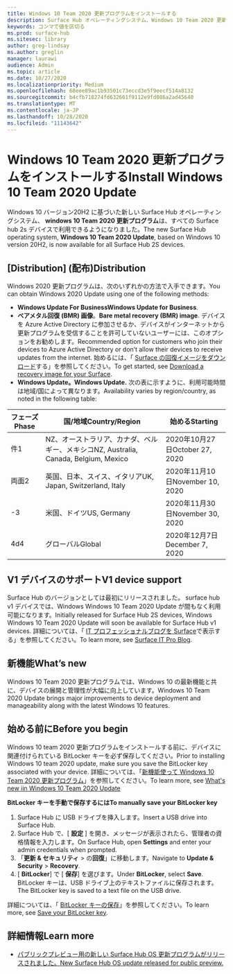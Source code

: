 ```yaml
---
title: Windows 10 Team 2020 更新プログラムをインストールする
description: Surface Hub オペレーティングシステム、Windows 10 Team 2020 更新プログラムの最新の更新プログラムを入手します。
keywords: コンマで値を区切る
ms.prod: surface-hub
ms.sitesec: library
author: greg-lindsay
ms.author: greglin
manager: laurawi
audience: Admin
ms.topic: article
ms.date: 10/27/2020
ms.localizationpriority: Medium
ms.openlocfilehash: 68eee89ac1b93501c73eccd3e5f9eecf514a8132
ms.sourcegitcommit: b4cfb718274fd632661f9112e9fd086a2ad45640
ms.translationtype: MT
ms.contentlocale: ja-JP
ms.lasthandoff: 10/28/2020
ms.locfileid: "11143642"
---
```

# <span data-ttu-id="0eef4-104">Windows 10 Team 2020 更新プログラムをインストールする</span><span class="sxs-lookup"><span data-stu-id="0eef4-104">Install Windows 10 Team 2020 Update</span></span> 

<span data-ttu-id="0eef4-105">Windows 10 バージョン20H2 に基づいた新しい Surface Hub オペレーティングシステム、 **windows 10 Team 2020 更新プログラム**は、すべての Surface hub 2s デバイスで利用できるようになりました。</span><span class="sxs-lookup"><span data-stu-id="0eef4-105">The new Surface Hub operating system, **Windows 10 Team 2020 Update**, based on Windows 10 version 20H2, is now available for all Surface Hub 2S devices.</span></span>  

## <span data-ttu-id="0eef4-106">[Distribution] (配布)</span><span class="sxs-lookup"><span data-stu-id="0eef4-106">Distribution</span></span>

<span data-ttu-id="0eef4-107">Windows 2020 更新プログラムは、次のいずれかの方法で入手できます。</span><span class="sxs-lookup"><span data-stu-id="0eef4-107">You can obtain Windows 2020 Update using one of the following methods:</span></span>

- <span data-ttu-id="0eef4-108">**Windows Update For Business**</span><span class="sxs-lookup"><span data-stu-id="0eef4-108">**Windows Update for Business**.</span></span>
- <span data-ttu-id="0eef4-109">**ベアメタル回復 (BMR) 画像**。</span><span class="sxs-lookup"><span data-stu-id="0eef4-109">**Bare metal recovery (BMR) image**.</span></span> <span data-ttu-id="0eef4-110">デバイスを Azure Active Directory に参加させるか、デバイスがインターネットから更新プログラムを受信することを許可していないユーザーには、このオプションをお勧めします。</span><span class="sxs-lookup"><span data-stu-id="0eef4-110">Recommended option for customers who join their devices to Azure Active Directory or don’t allow their devices to receive updates from the internet.</span></span> <span data-ttu-id="0eef4-111">始めるには、「 [Surface の回復イメージをダウンロード](https://support.microsoft.com/surfacerecoveryimage)する」を参照してください。</span><span class="sxs-lookup"><span data-stu-id="0eef4-111">To get started, see [Download a recovery image for your Surface](https://support.microsoft.com/surfacerecoveryimage).</span></span>
- **<span data-ttu-id="0eef4-112">Windows Update。</span><span class="sxs-lookup"><span data-stu-id="0eef4-112">Windows Update.</span></span>** <span data-ttu-id="0eef4-113">次の表に示すように、利用可能時間は地域/国によって異なります。</span><span class="sxs-lookup"><span data-stu-id="0eef4-113">Availability varies by region/country, as noted in the following table:</span></span>

| <span data-ttu-id="0eef4-114">フェーズ</span><span class="sxs-lookup"><span data-stu-id="0eef4-114">Phase</span></span> | <span data-ttu-id="0eef4-115">国/地域</span><span class="sxs-lookup"><span data-stu-id="0eef4-115">Country/Region</span></span>                         | <span data-ttu-id="0eef4-116">始める</span><span class="sxs-lookup"><span data-stu-id="0eef4-116">Starting</span></span>          |
| ----- | -------------------------------------- | ----------------- |
| <span data-ttu-id="0eef4-117">件</span><span class="sxs-lookup"><span data-stu-id="0eef4-117">1</span></span>     | <span data-ttu-id="0eef4-118">NZ、オーストラリア、カナダ、ベルギー、メキシコ</span><span class="sxs-lookup"><span data-stu-id="0eef4-118">NZ, Australia, Canada, Belgium, Mexico</span></span> | <span data-ttu-id="0eef4-119">2020年10月27日</span><span class="sxs-lookup"><span data-stu-id="0eef4-119">October 27, 2020</span></span>  |
| <span data-ttu-id="0eef4-120">両面</span><span class="sxs-lookup"><span data-stu-id="0eef4-120">2</span></span>     | <span data-ttu-id="0eef4-121">英国、日本、スイス、イタリア</span><span class="sxs-lookup"><span data-stu-id="0eef4-121">UK, Japan, Switzerland, Italy</span></span>          | <span data-ttu-id="0eef4-122">2020年11月10日</span><span class="sxs-lookup"><span data-stu-id="0eef4-122">November 10, 2020</span></span> |
| <span data-ttu-id="0eef4-123">-</span><span class="sxs-lookup"><span data-stu-id="0eef4-123">3</span></span>     | <span data-ttu-id="0eef4-124">米国、ドイツ</span><span class="sxs-lookup"><span data-stu-id="0eef4-124">US, Germany</span></span>                            | <span data-ttu-id="0eef4-125">2020年11月30日</span><span class="sxs-lookup"><span data-stu-id="0eef4-125">November 30, 2020</span></span> |
| <span data-ttu-id="0eef4-126">4d</span><span class="sxs-lookup"><span data-stu-id="0eef4-126">4</span></span>     | <span data-ttu-id="0eef4-127">グローバル</span><span class="sxs-lookup"><span data-stu-id="0eef4-127">Global</span></span>                                 | <span data-ttu-id="0eef4-128">2020年12月7日</span><span class="sxs-lookup"><span data-stu-id="0eef4-128">December 7, 2020</span></span>  |


## <span data-ttu-id="0eef4-129">V1 デバイスのサポート</span><span class="sxs-lookup"><span data-stu-id="0eef4-129">V1 device support</span></span> 

<span data-ttu-id="0eef4-130">Surface Hub のバージョンとしては最初にリリースされました。 surface hub v1 デバイスでは、Windows Windows 10 Team 2020 Update が間もなく利用可能になります。</span><span class="sxs-lookup"><span data-stu-id="0eef4-130">Initially released for Surface Hub 2S devices, Windows Windows 10 Team 2020 Update will soon be available for Surface Hub v1 devices.</span></span> <span data-ttu-id="0eef4-131">詳細については、「 [IT プロフェッショナルブログを Surface](https://techcommunity.microsoft.com/t5/surface-it-pro-blog/surface-hub-windows-10-team-2020-update-available-october-27/ba-p/1810739)で表示する」を参照してください。</span><span class="sxs-lookup"><span data-stu-id="0eef4-131">To learn more, see [Surface IT Pro Blog](https://techcommunity.microsoft.com/t5/surface-it-pro-blog/surface-hub-windows-10-team-2020-update-available-october-27/ba-p/1810739).</span></span>
 
## <span data-ttu-id="0eef4-132">新機能</span><span class="sxs-lookup"><span data-stu-id="0eef4-132">What’s new</span></span>

<span data-ttu-id="0eef4-133">Windows 10 Team 2020 更新プログラムでは、Windows 10 の最新機能と共に、デバイスの展開と管理性が大幅に向上しています。</span><span class="sxs-lookup"><span data-stu-id="0eef4-133">Windows 10 Team 2020 Update brings major improvements to device deployment and manageability along with the latest Windows 10 features.</span></span> 
 
## <span data-ttu-id="0eef4-134">始める前に</span><span class="sxs-lookup"><span data-stu-id="0eef4-134">Before you begin</span></span>

<span data-ttu-id="0eef4-135">Windows 10 team 2020 更新プログラムをインストールする前に、デバイスに関連付けられている BitLocker キーを必ず保存してください。</span><span class="sxs-lookup"><span data-stu-id="0eef4-135">Prior to installing Windows 10 team 2020 update, make sure you save the BitLocker key associated with your device.</span></span> <span data-ttu-id="0eef4-136">詳細については、「[新機能使って Windows 10 Team 2020 更新プログラム](surface-hub-2020-update-whats-new.md)」を参照してください。</span><span class="sxs-lookup"><span data-stu-id="0eef4-136">To learn more, see [What's new iin Windows 10 Team 2020 Update](surface-hub-2020-update-whats-new.md)</span></span>

**<span data-ttu-id="0eef4-137">BitLocker キーを手動で保存するには</span><span class="sxs-lookup"><span data-stu-id="0eef4-137">To manually save your BitLocker key</span></span>**

1. <span data-ttu-id="0eef4-138">Surface Hub に USB ドライブを挿入します。</span><span class="sxs-lookup"><span data-stu-id="0eef4-138">Insert a USB drive into Surface Hub.</span></span>
2. <span data-ttu-id="0eef4-139">Surface Hub で、[ **設定** ] を開き、メッセージが表示されたら、管理者の資格情報を入力します。</span><span class="sxs-lookup"><span data-stu-id="0eef4-139">On Surface Hub, open **Settings** and enter your admin credentials when prompted.</span></span>
3. <span data-ttu-id="0eef4-140">「**更新 & セキュリティ**  >  の**回復**」に移動します。</span><span class="sxs-lookup"><span data-stu-id="0eef4-140">Navigate to **Update & Security** > **Recovery**.</span></span>
4. <span data-ttu-id="0eef4-141">[ **BitLocker**] で [ **保存**] を選びます。</span><span class="sxs-lookup"><span data-stu-id="0eef4-141">Under **BitLocker**, select **Save**.</span></span> <span data-ttu-id="0eef4-142">BitLocker キーは、USB ドライブ上のテキストファイルに保存されます。</span><span class="sxs-lookup"><span data-stu-id="0eef4-142">The BitLocker key is saved to a text file on the USB drive.</span></span>

<span data-ttu-id="0eef4-143">詳細については、「 [BitLocker キーの保存](save-bitlocker-key-surface-hub.md)」を参照してください。</span><span class="sxs-lookup"><span data-stu-id="0eef4-143">To learn more, see [Save your BitLocker key](save-bitlocker-key-surface-hub.md).</span></span>


## <span data-ttu-id="0eef4-144">詳細情報</span><span class="sxs-lookup"><span data-stu-id="0eef4-144">Learn more</span></span>


- [<span data-ttu-id="0eef4-145">パブリックプレビュー用の新しい Surface Hub OS 更新プログラムがリリースされました。</span><span class="sxs-lookup"><span data-stu-id="0eef4-145">New Surface Hub OS update released for public preview.</span></span>](https://techcommunity.microsoft.com/t5/surface-it-pro-blog/new-surface-hub-os-update-released-for-public-preview/ba-p/1534823)

